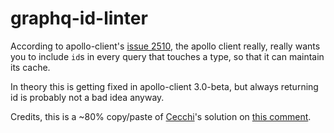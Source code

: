 # graphq-id-linter

According to apollo-client's [issue 2510](https://github.com/apollographql/apollo-client/issues/2510), the apollo client really, really wants you to include `id`s in every query that touches a type, so that it can maintain its cache.

In theory this is getting fixed in apollo-client 3.0-beta, but always returning id is probably not a bad idea anyway.

Credits, this is a ~80% copy/paste of [Cecchi](https://github.com/cecchi)'s solution on [this comment](https://github.com/apollographql/apollo-client/issues/2510#issuecomment-619081467).

